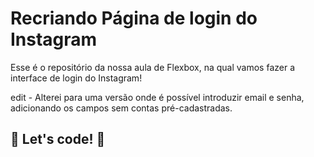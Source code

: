 # Recriando Página de login do Instagram

Esse é o repositório da nossa aula de Flexbox, na qual vamos fazer a interface de login do Instagram! 

edit - Alterei para uma versão onde é possível introduzir email e senha, adicionando os campos sem contas pré-cadastradas.

## 🚀 Let's code! 🚀
